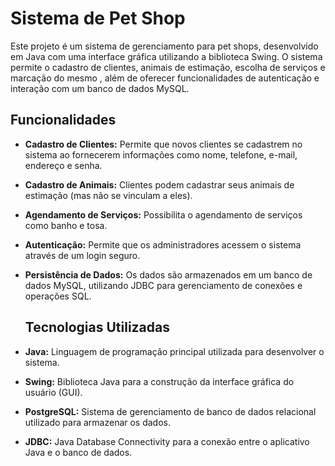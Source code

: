 
# Sistema de Pet Shop
Este projeto é um sistema de gerenciamento para pet shops, desenvolvido em Java com uma interface gráfica utilizando a biblioteca Swing. 
O sistema permite o cadastro de clientes, animais de estimação, escolha de serviços e marcação do mesmo , além de oferecer funcionalidades de autenticação e interação com um banco de dados MySQL.

## Funcionalidades
- **Cadastro de Clientes:** Permite que novos clientes se cadastrem no sistema ao fornecerem informações como nome, telefone, e-mail, endereço e senha.
- **Cadastro de Animais:** Clientes podem cadastrar seus animais de estimação (mas não se vinculam a eles).
- **Agendamento de Serviços:** Possibilita o agendamento de serviços como banho e tosa.
- **Autenticação:** Permite que os administradores acessem o sistema através de um login seguro.
- **Persistência de Dados:** Os dados são armazenados em um banco de dados MySQL, utilizando JDBC para gerenciamento de conexões e operações SQL.

  ## Tecnologias Utilizadas
- **Java:** Linguagem de programação principal utilizada para desenvolver o sistema.
- **Swing:** Biblioteca Java para a construção da interface gráfica do usuário (GUI).
- **PostgreSQL:** Sistema de gerenciamento de banco de dados relacional utilizado para armazenar os dados.
- **JDBC:** Java Database Connectivity para a conexão entre o aplicativo Java e o banco de dados.
